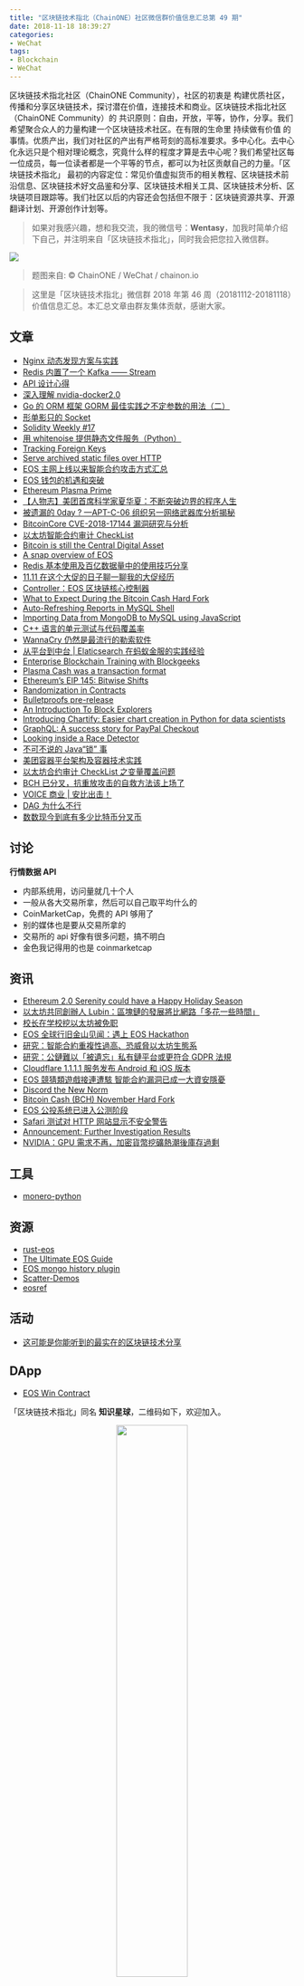```yaml
---
title: "区块链技术指北（ChainONE）社区微信群价值信息汇总第 49 期"
date: 2018-11-18 18:39:27
categories:
- WeChat
tags:
- Blockchain
- WeChat
---
```

区块链技术指北社区（ChainONE Community），社区的初衷是 构建优质社区，传播和分享区块链技术，探讨潜在价值，连接技术和商业。区块链技术指北社区（ChainONE Community）的 共识原则：自由，开放，平等，协作，分享。我们希望聚合众人的力量构建一个区块链技术社区。在有限的生命里 持续做有价值 的事情。优质产出，我们对社区的产出有严格苛刻的高标准要求。多中心化。去中心化永远只是个相对理论概念，究竟什么样的程度才算是去中心呢？我们希望社区每一位成员，每一位读者都是一个平等的节点，都可以为社区贡献自己的力量。「区块链技术指北」 最初的内容定位：常见价值虚拟货币的相关教程、区块链技术前沿信息、区块链技术好文品鉴和分享、区块链技术相关工具、区块链技术分析、区块链项目跟踪等。我们社区以后的内容还会包括但不限于：区块链资源共享、开源翻译计划、开源创作计划等。
<!-- more -->

> 如果对我感兴趣，想和我交流，我的微信号：**Wentasy**，加我时简单介绍下自己，并注明来自「区块链技术指北」，同时我会把您拉入微信群。

![](https://i.imgur.com/EFxCQjC.png)

> 题图来自: © ChainONE / WeChat / chainon.io

> 这里是「区块链技术指北」微信群 2018 年第 46 周（20181112-20181118）价值信息汇总。本汇总文章由群友集体贡献，感谢大家。

## 文章

* [Nginx 动态发现方案与实践](https://bbs.chainon.io/d/1979-nginx)
* [Redis 内置了一个 Kafka —— Stream](https://bbs.chainon.io/d/1980-redis-kafka-stream)
* [API 设计心得](https://bbs.chainon.io/d/1981-api)
* [深入理解 nvidia-docker2.0](https://bbs.chainon.io/d/1985-nvidia-docker2-0)
* [Go 的 ORM 框架 GORM 最佳实践之不定参数的用法（二）](https://bbs.chainon.io/d/1987-go-orm-gorm)
* [形单影只的 Socket](https://bbs.chainon.io/d/1988-socket)
* [Solidity Weekly #17](https://bbs.chainon.io/d/1989-solidity-weekly-17)
* [用 whitenoise 提供静态文件服务（Python）](https://bbs.chainon.io/d/1991-whitenoise-python)
* [Tracking Foreign Keys](https://bbs.chainon.io/d/1992-tracking-foreign-keys)
* [Serve archived static files over HTTP](https://bbs.chainon.io/d/1993-serve-archived-static-files-over-http)
* [EOS 主网上线以来智能合约攻击方式汇总](https://bbs.chainon.io/d/1996-eos)
* [EOS 钱包的机遇和突破](https://bbs.chainon.io/d/1999-eos)
* [Ethereum Plasma Prime](https://bbs.chainon.io/d/2000-ethereum-plasma-prime)
* [【人物志】美团首席科学家夏华夏：不断突破边界的程序人生](https://bbs.chainon.io/d/2003-meituan)
* [被遗漏的 0day ? —APT-C-06 组织另一网络武器库分析揭秘](https://bbs.chainon.io/d/2004-0day-apt-c-06)
* [BitcoinCore CVE-2018-17144 漏洞研究与分析](https://bbs.chainon.io/d/2005-bitcoincore-cve-2018-17144)
* [以太坊智能合约审计 CheckList](https://bbs.chainon.io/d/2006-checklist)
* [Bitcoin is still the Central Digital Asset](https://bbs.chainon.io/d/2008-bitcoin-is-still-the-central-digital-asset)
* [A snap overview of EOS](https://bbs.chainon.io/d/2009-a-snap-overview-of-eos)
* [Redis 基本使用及百亿数据量中的使用技巧分享](https://bbs.chainon.io/d/2010-redis)
* [11.11 在这个大促的日子聊一聊我的大促经历](https://bbs.chainon.io/d/2011-11-11)
* [Controller：EOS 区块链核心控制器](https://bbs.chainon.io/d/2015-controller-eos)
* [What to Expect During the Bitcoin Cash Hard Fork](https://bbs.chainon.io/d/2016-what-to-expect-during-the-bitcoin-cash-hard-fork)
* [Auto-Refreshing Reports in MySQL Shell](https://bbs.chainon.io/d/2017-auto-refreshing-reports-in-mysql-shell)
* [Importing Data from MongoDB to MySQL using JavaScript](https://bbs.chainon.io/d/2018-importing-data-from-mongodb-to-mysql-using-javascript)
* [C++ 语言的单元测试与代码覆盖率](https://bbs.chainon.io/d/2019-c)
* [WannaCry 仍然是最流行的勒索软件](https://bbs.chainon.io/d/2020-wannacry)
* [从平台到中台 | Elaticsearch 在蚂蚁金服的实践经验](https://bbs.chainon.io/d/2021-elaticsearch)
* [Enterprise Blockchain Training with Blockgeeks](https://bbs.chainon.io/d/2022-enterprise-blockchain-training-with-blockgeeks)
* [Plasma Cash was a transaction format](https://bbs.chainon.io/d/2024-plasma-cash-was-a-transaction-format)
* [Ethereum’s EIP 145: Bitwise Shifts](https://bbs.chainon.io/d/2025-ethereum-s-eip-145-bitwise-shifts)
* [Randomization in Contracts](https://bbs.chainon.io/d/2027-randomization-in-contracts)
* [Bulletproofs pre-release](https://bbs.chainon.io/d/2028-bulletproofs-pre-release)
* [An Introduction To Block Explorers](https://bbs.chainon.io/d/2029-an-introduction-to-block-explorers)
* [Introducing Chartify: Easier chart creation in Python for data scientists](https://bbs.chainon.io/d/2032-introducing-chartify-easier-chart-creation-in-python-for-data-scientists)
* [GraphQL: A success story for PayPal Checkout](https://bbs.chainon.io/d/2033-graphql-a-success-story-for-paypal-checkout)
* [Looking inside a Race Detector](https://bbs.chainon.io/d/2034-looking-inside-a-race-detector)
* [不可不说的 Java“锁” 事](https://bbs.chainon.io/d/2035-java)
* [美团容器平台架构及容器技术实践](https://bbs.chainon.io/d/2036-hulk)
* [以太坊合约审计 CheckList 之变量覆盖问题](https://bbs.chainon.io/d/2037-checklist)
* [BCH 已分叉，抗重放攻击的自救方法该上场了](https://bbs.chainon.io/d/2041-bch)
* [VOICE 商业 | 安比出击！](https://bbs.chainon.io/d/2042-voice)
* [DAG 为什么不行](https://bbs.chainon.io/d/2043-dag)
* [数数现今到底有多少比特币分叉币](https://bbs.chainon.io/d/2045-qqqpeter)

## 讨论

**行情数据 API**

* 内部系统用，访问量就几十个人
* 一般从各大交易所拿，然后可以自己取平均什么的
* CoinMarketCap，免费的 API 够用了
* 别的媒体也是要从交易所拿的
* 交易所的 api 好像有很多问题，搞不明白
* 金色我记得用的也是 coinmarketcap

## 资讯

* [Ethereum 2.0 Serenity could have a Happy Holiday Season](https://bbs.chainon.io/d/1982-ethereum-2-0-serenity-could-have-a-happy-holiday-season)
* [以太坊共同創辦人 Lubin：區塊鏈的發展將比網路「多花一些時間」](https://bbs.chainon.io/d/1990-lubin)
* [校长在学校挖以太坊被免职](https://bbs.chainon.io/d/1994-mining)
* [EOS 全球行旧金山见闻：遇上 EOS Hackathon](https://bbs.chainon.io/d/1995-eos-eos-hackathon)
* [研究：智能合約重複性過高、恐威脅以太坊生態系](https://bbs.chainon.io/d/2001-smart-contract)
* [研究：公鏈難以「被遺忘」私有鏈平台或更符合 GDPR 法規](https://bbs.chainon.io/d/2002-gdpr)
* [Cloudflare 1.1.1.1 服务发布 Android 和 iOS 版本](https://bbs.chainon.io/d/2007-cloudflare-1-1-1-1-android-ios)
* [EOS 競猜類遊戲接連遭駭 智能合約漏洞已成一大資安隱憂](https://bbs.chainon.io/d/2012-eos)
* [Discord the New Norm](https://bbs.chainon.io/d/2013-discord-the-new-norm)
* [Bitcoin Cash (BCH) November Hard Fork](https://bbs.chainon.io/d/2014-bitcoin-cash-bch-november-hard-fork)
* [EOS 公投系统已进入公测阶段](https://bbs.chainon.io/d/2023-eos)
* [Safari 测试对 HTTP 网站显示不安全警告](https://bbs.chainon.io/d/2026-safari-http)
* [Announcement: Further Investigation Results](https://bbs.chainon.io/d/2030-announcement-further-investigation-results)
* [NVIDIA：GPU 需求不再，加密貨幣挖礦熱潮後庫存過剩](https://bbs.chainon.io/d/2031-nvidia-gpu)

## 工具

* [monero-python](https://bbs.chainon.io/d/2038-monero-python)

## 资源

* [rust-eos](https://bbs.chainon.io/d/1983-rust-eos)
* [The Ultimate EOS Guide](https://bbs.chainon.io/d/1986-the-ultimate-eos-guide)
* [EOS mongo history plugin](https://bbs.chainon.io/d/1997-eos-mongo-history-plugin)
* [Scatter-Demos](https://bbs.chainon.io/d/2039-scatter-demos)
* [eosref](https://bbs.chainon.io/d/2040-eosref)

## 活动

* [这可能是你能听到的最实在的区块链技术分享](https://bbs.chainon.io/d/2044-arcblock)

## DApp

* [EOS Win Contract](https://bbs.chainon.io/d/1998-eos-win-contract)

「区块链技术指北」同名 **知识星球**，二维码如下，欢迎加入。

<div align=center><img width="50%" height="50%" src="https://raw.githubusercontent.com/BlockchainOne/WeChat/master/images/ZSXQ.jpg"/></div>

「区块链技术指北」相关资讯渠道：

* 「区块链技术指北」同名知识星球，[https://t.xiaomiquan.com/ZRbmaU3](https://t.xiaomiquan.com/ZRbmaU3)
* 官网，[https://chainon.io](https://chainon.io)
* 官方博客，[https://blog.chainon.io](https://blog.chainon.io)
* 官方社区，[https://bbs.chainon.io](https://bbs.chainon.io)
* Telegram Channel，[https://t.me/BlockchainAge](https://t.me/BlockchainAge)
* Telegram Group，[https://t.me/bcage](https://t.me/bcage)
* Twitter，[https://twitter.com/bcageone](https://twitter.com/bcageone)
* Facebook，[https://www.facebook.com/chainone.org](https://www.facebook.com/chainone.org)
* 新浪微博，[https://weibo.com/BlockchainAge](https://weibo.com/BlockchainAge)

同时，本系列文章会在以下渠道同步更新，欢迎关注：

* 「区块链技术指北」同名微信公众号（微信号：BlockchainAge）
* 官方博客，[https://blog.chainon.io](https://blog.chainon.io)
* 知乎专栏，[https://zhuanlan.zhihu.com/robinwen](https://zhuanlan.zhihu.com/robinwen)
* 简书，[https://www.jianshu.com/c/a37698a12ba9](https://www.jianshu.com/c/a37698a12ba9)
* Steemit，[https://steemit.com/@chainone](https://steemit.com/@chainone)
* Medium，[https://medium.com/@chainone.org](https://medium.com/@chainone.org)
* 币乎，[https://bihu.com/people/345886](https://bihu.com/people/345886)
* 掘金，[robinwen@juejin.im](https://juejin.im/user/5673ccae60b2260ee435f89a/posts)

原创不易，读者可以通过如下途径打赏，虚拟货币、美元、法币均支持。

* BTC: 1HRZ7og2KjqpP3v3jskgueNu64kJrFU8GD
* ERC20 Token: 0x5c8DEB48dC08b5dC60A0290B718690a801509Dd1
* PayPal: [https://www.paypal.me/robinwen](https://www.paypal.me/robinwen)
* 微信打赏二维码

<div align=center><img width="50%" height="50%" src="https://raw.githubusercontent.com/BlockchainOne/WeChat/master/images/WeChat.jpg"/></div>

–EOF–

版权声明：[自由转载-非商用-非衍生-保持署名（创意共享4.0许可证）](http://creativecommons.org/licenses/by-nc-nd/4.0/deed.zh)